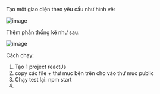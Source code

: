 Tạo một giao diện theo yêu cầu như hình vẽ:

![image](https://github.com/tham2302/FE_project/assets/143054618/dea03647-9dab-4b09-90e5-84ef09337952)

Thêm phần thống kê như sau:

![image](https://github.com/tham2302/FE_project/assets/143054618/fc839224-781a-4c3c-a359-1d0939cb5430)



Cách chạy: 
1. Tạo 1 project reactJs
2. copy các file + thư mục bên trên cho vào thư mục public
3. Chạy test lại: npm start
4. 



